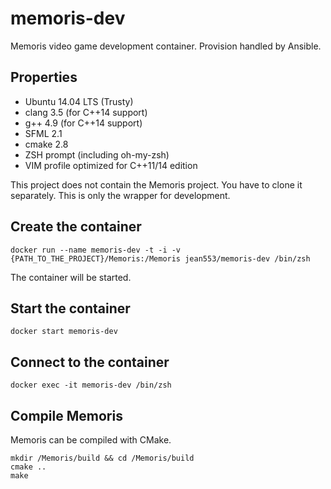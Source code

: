 # memoris-dev

Memoris video game development container. Provision handled by Ansible.

## Properties

* Ubuntu 14.04 LTS (Trusty)
* clang 3.5 (for C++14 support)
* g++ 4.9 (for C++14 support)
* SFML 2.1
* cmake 2.8
* ZSH prompt (including oh-my-zsh)
* VIM profile optimized for C++11/14 edition

This project does not contain the Memoris project. You have to clone it separately. This is only the wrapper for development.

## Create the container

```
docker run --name memoris-dev -t -i -v {PATH_TO_THE_PROJECT}/Memoris:/Memoris jean553/memoris-dev /bin/zsh
```

The container will be started.

## Start the container

```
docker start memoris-dev
```

## Connect to the container

```
docker exec -it memoris-dev /bin/zsh
```

## Compile Memoris

Memoris can be compiled with CMake.

```
mkdir /Memoris/build && cd /Memoris/build
cmake ..
make
```
